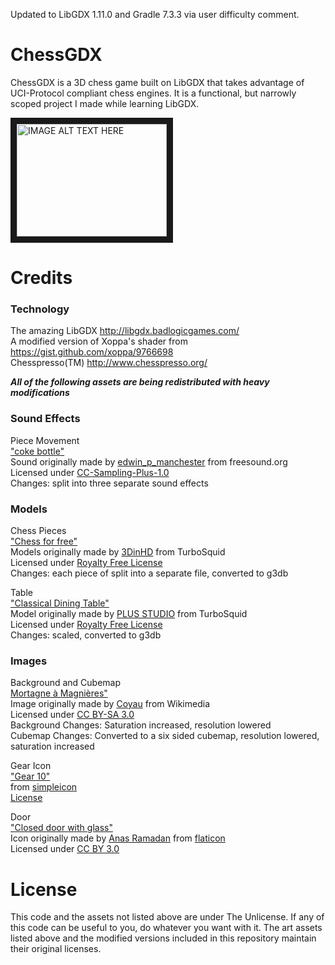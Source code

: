 Updated to LibGDX 1.11.0 and Gradle 7.3.3 via user difficulty comment.

# ChessGDX
ChessGDX is a 3D chess game built on LibGDX that takes advantage of UCI-Protocol compliant chess engines. It is a functional, but narrowly scoped project I made while learning LibGDX.

<a href="http://www.youtube.com/watch?feature=player_embedded&v=u0ezavUIsTU
" target="_blank"><img src="http://img.youtube.com/vi/u0ezavUIsTU/0.jpg" 
alt="IMAGE ALT TEXT HERE" width="240" height="180" border="10" /></a>

# Credits
### Technology  
The amazing LibGDX http://libgdx.badlogicgames.com/  
A modified version of Xoppa's shader from https://gist.github.com/xoppa/9766698  
Chesspresso(TM) http://www.chesspresso.org/

***All of the following assets are being redistributed with heavy modifications***  
### Sound Effects  
Piece Movement  
<a href="http://www.freesound.org/people/edwin_p_manchester/sounds/3241/">"coke bottle"</a>  
Sound originally made by <a href="http://www.freesound.org/people/edwin_p_manchester/">edwin_p_manchester</a> from freesound.org  
Licensed under <a href="http://creativecommons.org/licenses/sampling+/1.0/legalcode">CC-Sampling-Plus-1.0</a>  
Changes: split into three separate sound effects

### Models  
Chess Pieces  
<a href="http://goo.gl/4YQzaH">"Chess for free"</a>  
Models originally made by <a href="http://www.turbosquid.com/Search/Artists/3DinHD">3DinHD</a> from TurboSquid  
Licensed under <a href="http://support.turbosquid.com/entries/31030006-Royalty-Free-License?locale=1">Royalty Free License </a>  
Changes: each piece of split into a separate file, converted to g3db   

Table  
<a href="http://goo.gl/EJ6xvs">"Classical Dining Table"</a>  
Model originally made by <a href="http://www.turbosquid.com/Search/Artists/PLUS-STUDIO">PLUS STUDIO</a> from TurboSquid  
Licensed under <a href="http://support.turbosquid.com/entries/31030006-Royalty-Free-License?locale=1">Royalty Free License </a>  
Changes: scaled, converted to g3db

### Images  
Background and Cubemap  
<a href="http://goo.gl/NaA2Oc">Mortagne à Magnières"</a>  
Image originally made by <a href="http://commons.wikimedia.org/wiki/User:Coyau">Coyau</a> from Wikimedia  
Licensed under <a href="http://creativecommons.org/licenses/by-sa/3.0/legalcode">CC BY-SA 3.0</a>  
Background Changes: Saturation increased, resolution lowered  
Cubemap Changes: Converted to a six sided cubemap, resolution lowered, saturation increased  

Gear Icon  
<a href="http://simpleicon.com/gear-10.html">"Gear 10"</a>  
from <a href="simpleicon.com">simpleicon</a>  
<a href="http://simpleicon.com/license-agreement/">License</a>  

Door  
<a href="http://www.flaticon.com/free-icon/closed-door-with-glass_14908">"Closed door with glass"</a>  
Icon originally made by <a href="http://www.flaticon.com/authors/anas-ramadan">Anas Ramadan</a> from <a href="flaticon.com">flaticon</a>  
Licensed under <a href="http://creativecommons.org/licenses/by/3.0/" >CC BY 3.0</a>

# License
This code and the assets not listed above are under The Unlicense. If any of this code can be useful to you, do whatever you want with it. The art assets listed above and the modified versions included in this repository maintain their original licenses.
